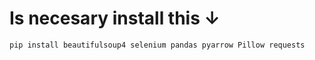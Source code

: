 # Is necesary install this ↓

```sh
pip install beautifulsoup4 selenium pandas pyarrow Pillow requests
``` 